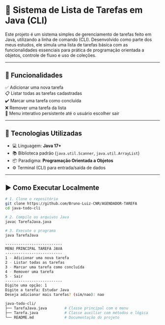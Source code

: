 # 📝 Sistema de Lista de Tarefas em Java (CLI)

Este projeto é um sistema simples de gerenciamento de tarefas feito em Java, utilizando a linha de comando (CLI). Desenvolvido como parte dos meus estudos, ele simula uma lista de tarefas básica com as funcionalidades essenciais para prática de programação orientada a objetos, controle de fluxo e uso de coleções.

---

## 📌 Funcionalidades

✅ Adicionar uma nova tarefa  
📋 Listar todas as tarefas cadastradas  
✔️ Marcar uma tarefa como concluída  
❌ Remover uma tarefa da lista  
🔁 Menu interativo persistente até o usuário escolher sair

---

## 🧰 Tecnologias Utilizadas

- 💻 Linguagem: **Java 17+**
- 📚 Biblioteca padrão (`java.util.Scanner`, `java.util.ArrayList`)
- 📦 Paradigma: **Programação Orientada a Objetos**
- ⚙️ Terminal (CLI) para entrada/saída de dados

---

## ▶️ Como Executar Localmente

```bash
# 1. Clone o repositório
git clone https://github.com/Bruno-Luiz-CNR/AGENDADOR-TAREFA
cd java-todo-cli

# 2. Compile os arquivos Java
javac TarefaJava.java

# 3. Execute o programa
java TarefaJava

--------------------------
MENU PRINCIPAL TAREFA JAVA
--------------------------
1 - Adicionar uma nova tarefa
2 - Listar todas as tarefas
3 - Marcar uma tarefa como concluída
4 - Remover uma tarefa
5 - Sair
--------------------------
Digite uma opção: 1
Digite a tarefa: Estudar Java
Deseja adicionar mais tarefas? (sim/nao): nao

java-todo-cli/
├── TarefaJava.java        # Classe principal com o menu
├── Tarefa.java            # Classe auxiliar com métodos e lógica
└── README.md              # Documentação do projeto
